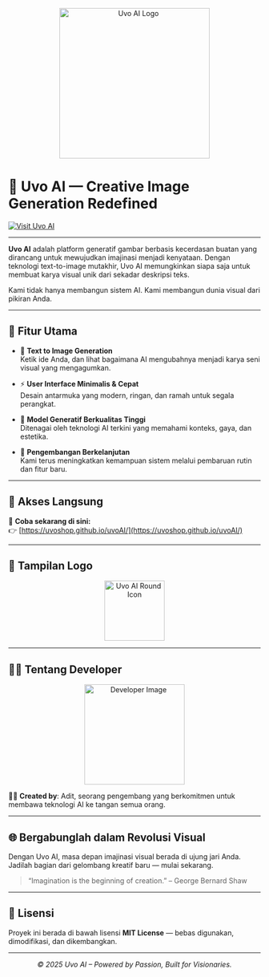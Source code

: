 <p align="center">
  <img src="https://blogger.googleusercontent.com/img/b/R29vZ2xl/AVvXsEjQbzDbkLhwty4rfK8YF_zcxdyHFW_LGQOQd5vSOo9m3Wqt38_3hgZdT8Bnni4dlhsr1Yqb92n9IOFjnw30D8soO-v5YIzUHd5kEf6vC_FJ6g9kS4MSBo_KgkwpA0F9RGCLO0v6q2-IZBTqi6u80hhixXIgz6GxgE55Myyh6un2ACk5-gs-3fAqBQGSJG44/s320/UvoAI%20teks%20LOGO.png" width="300" alt="Uvo AI Logo">
</p>

# 🌌 Uvo AI — Creative Image Generation Redefined

[![Visit Uvo AI](https://img.shields.io/badge/Open%20Uvo%20AI-%F0%9F%9A%80%20Click%20Here-blue?style=for-the-badge)](https://uvoshop.github.io/uvoAI/)

---

**Uvo AI** adalah platform generatif gambar berbasis kecerdasan buatan yang dirancang untuk mewujudkan imajinasi menjadi kenyataan. Dengan teknologi text-to-image mutakhir, Uvo AI memungkinkan siapa saja untuk membuat karya visual unik dari sekadar deskripsi teks.

Kami tidak hanya membangun sistem AI. Kami membangun dunia visual dari pikiran Anda.

---

## 🚀 Fitur Utama

- 🎨 **Text to Image Generation**  
  Ketik ide Anda, dan lihat bagaimana AI mengubahnya menjadi karya seni visual yang mengagumkan.

- ⚡ **User Interface Minimalis & Cepat**  
  Desain antarmuka yang modern, ringan, dan ramah untuk segala perangkat.

- 🧠 **Model Generatif Berkualitas Tinggi**  
  Ditenagai oleh teknologi AI terkini yang memahami konteks, gaya, dan estetika.

- 🔁 **Pengembangan Berkelanjutan**  
  Kami terus meningkatkan kemampuan sistem melalui pembaruan rutin dan fitur baru.

---

## 🔗 Akses Langsung

🎯 **Coba sekarang di sini:**  
👉 [https://uvoshop.github.io/uvoAI/](https://uvoshop.github.io/uvoAI/)

---

## 📸 Tampilan Logo

<p align="center">
  <img src="https://blogger.googleusercontent.com/img/b/R29vZ2xl/AVvXsEhiAp0-VJG34x50kMXHEb81pACWFNiJLwynA0ruqlfOsfxbRWBH-rSjSQqYSIcQshrXawZfNQGYyR4j72YwgBv_m3BnPt0_eGHFRJIrsbuqKtULcl4i9fvWHWmAZ_AzbH29K4dMpPyJCnz9XPe-TB-khZX6tA0-cIMzrgyod66K6lnhYf6A_TwuSzHzWcWu/s320/UvoAI%20Icon.png" width="120" alt="Uvo AI Round Icon">
</p>

---

## 👨‍💻 Tentang Developer

<p align="center">
  <img src="https://blogger.googleusercontent.com/img/b/R29vZ2xl/AVvXsEjUE7LesOTqq1Fh8jzi8BFXz314fWtzjUT0tEQGhQQKA9v7zyg3zpFOd3c34O6NmzKJSXFUntQURIralFe3XtGDxJ6GdJFuUH3Xp0M768_4XvG-AV43tUrbsdVMGxz7lqkbj63r30FeYColmR5yg0FpeO6UqZ4EScg7tPIiBuZC5DsQlPmy2a_MspUurqSC/s16000/ADITdeveloper.png" width="200" alt="Developer Image">
</p>

🧑‍💻 **Created by**: Adit, seorang pengembang yang berkomitmen untuk membawa teknologi AI ke tangan semua orang.

---

## 🌐 Bergabunglah dalam Revolusi Visual

Dengan Uvo AI, masa depan imajinasi visual berada di ujung jari Anda. Jadilah bagian dari gelombang kreatif baru — mulai sekarang.

> “Imagination is the beginning of creation.” – George Bernard Shaw

---

## 📄 Lisensi

Proyek ini berada di bawah lisensi **MIT License** — bebas digunakan, dimodifikasi, dan dikembangkan.

---

<p align="center"><i>© 2025 Uvo AI – Powered by Passion, Built for Visionaries.</i></p>
